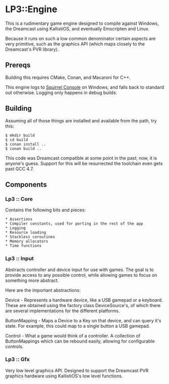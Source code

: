 # LP3::Engine

This is a rudimentary game engine designed to compile against Windows, the Dreamcast using KallistiOS, and eventually Emscripten and Linux.

Because it runs on such a low common denominator certain aspects are very primitive, such as the graphics API (which maps closely to the Dreamcast's PVR library).


## Prereqs

Building this requires CMake, Conan, and Macaroni for C++.

This engine logs to [Squirrel Console](https://github.com/TimSimpson/SquirrelConsole) on Windows, and falls back to standard out otherwise. Logging
only happens in debug builds.


## Building

Assuming all of those things are installed and available from the path, try
this:

    $ mkdir build
    $ cd build
    $ conan install ..
    $ conan build ..

This code was Dreamcast compatible at some point in the past; now, it is
anyone's guess. Support for this will be resurrected the toolchain even gets
past GCC 4.7.

## Components

### Lp3 :: Core

Contains the following bits and pieces:

    * Assertions
    * Compiler constants, used for porting in the rest of the app
    * Logging
    * Resource loading
    * Stackless coroutines
    * Memory allocators
    * Time functions

### Lp3 :: Input

Abstracts controller and device input for use with games. The goal is to
provide access to any possible control, while allowing games to focus on
something more abstract.

Here are the important abstractions:

Device -
    Represents a hardware device, like a USB gamepad or a keyboard.
    These are obtained using the factory class DeviceSource's, of which there
    are several implementations for the different platforms.

ButtonMapping -
    Maps a Device to a Key on that device, and can query it's state. For
    example, this could map to a single button a USB gamepad.

Control -
    What a game would think of a controller. A collection of ButtonMappings
    which can be rebound easily, allowing for configurable controls.

### Lp3 :: Gfx

Very low level graphics API. Designed to support the Dreamcast PVR graphics
hardware using KallistiOS's low level functions.
